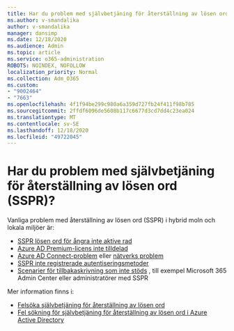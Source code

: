 ```yaml
---
title: Har du problem med självbetjäning för återställning av lösen ord (SSPR)?
ms.author: v-smandalika
author: v-smandalika
manager: dansimp
ms.date: 12/18/2020
ms.audience: Admin
ms.topic: article
ms.service: o365-administration
ROBOTS: NOINDEX, NOFOLLOW
localization_priority: Normal
ms.collection: Adm_O365
ms.custom:
- "9002464"
- "7663"
ms.openlocfilehash: 4f1f94be299c980a6a359d727fb24f411f98b785
ms.sourcegitcommit: 2ffdf6096de5608b117c6677d3cd7dd4c23ea024
ms.translationtype: MT
ms.contentlocale: sv-SE
ms.lasthandoff: 12/18/2020
ms.locfileid: "49722045"
---
```

# <a name="having-self-service-password-reset-sspr-problems"></a>Har du problem med självbetjäning för återställning av lösen ord (SSPR)?

Vanliga problem med återställning av lösen ord (SSPR) i hybrid moln och lokala miljöer är:

- [SSPR lösen ord för ångra inte aktive rad](https://docs.microsoft.com/azure/active-directory/authentication/tutorial-enable-sspr-writeback)
- [Azure AD Premium-licens inte tilldelad](https://docs.microsoft.com/azure/active-directory/authentication/concept-sspr-licensing)
- [Azure AD Connect-problem](https://docs.microsoft.com/azure/active-directory/hybrid/tshoot-connect-sync-errors) eller [nätverks problem](https://docs.microsoft.com/azure/active-directory/hybrid/tshoot-connect-connectivity)
- [SSPR inte registrerade autentiseringsmetoder](https://mysignins.microsoft.com/security-info)
- [Scenarier för tillbakaskrivning som inte stöds](https://docs.microsoft.com/azure/active-directory/authentication/concept-sspr-writeback#unsupported-writeback-operations) , till exempel Microsoft 365 Admin Center eller administratörer med SSPR


Mer information finns i:

- [Felsöka självbetjäning för återställning av lösen ord](https://docs.microsoft.com/azure/active-directory/authentication/troubleshoot-sspr)
- [Fel sökning för självbetjäning för återställning av lösen ord i Azure Active Directory](https://docs.microsoft.com/azure/active-directory/authentication/troubleshoot-sspr-writeback)
